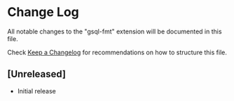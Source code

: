 # Change Log

All notable changes to the "gsql-fmt" extension will be documented in this file.

Check [Keep a Changelog](http://keepachangelog.com/) for recommendations on how to structure this file.

## [Unreleased]

- Initial release